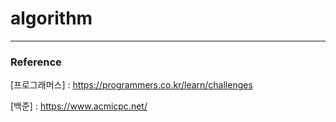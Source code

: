# algorithm
<hr/>

### Reference
[프로그래머스] : https://programmers.co.kr/learn/challenges

[백준] : https://www.acmicpc.net/

